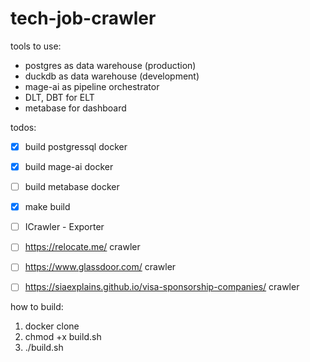 # tech-job-crawler

tools to use:
- postgres as data warehouse (production)
- duckdb as data warehouse (development)
- mage-ai as pipeline orchestrator
- DLT, DBT for ELT
- metabase for dashboard
<!-- - spark
- hamravesh or Arvan as cloud provider
- teraform  -->


todos:
- [x] build postgressql docker
- [x] build mage-ai docker
- [ ] build metabase docker
- [x] make build
- [ ] ICrawler - Exporter
- [ ] https://relocate.me/ crawler
- [ ] https://www.glassdoor.com/ crawler
- [ ] https://siaexplains.github.io/visa-sponsorship-companies/ crawler


how to build:
1. docker clone
2. chmod +x build.sh
3. ./build.sh